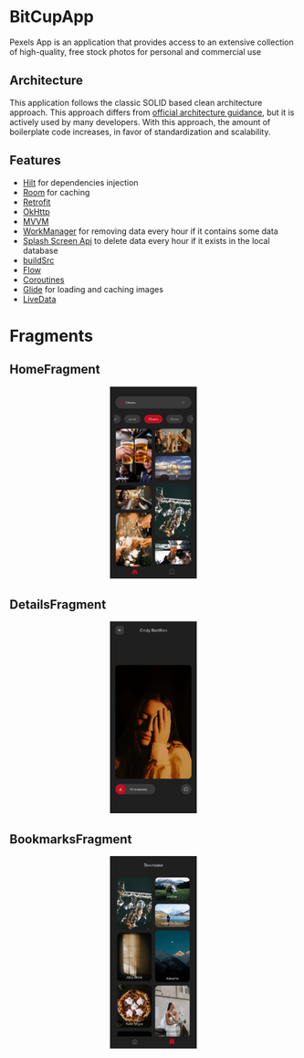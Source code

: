 # BitCupApp
Pexels App is an application that provides access to an extensive collection of high-quality, free stock photos for personal and commercial use

## Architecture
This application follows the classic SOLID based clean architecture approach. This approach differs from
[official architecture guidance](https://developer.android.com/topic/architecture), but it is actively used by many developers.
With this approach, the amount of boilerplate code increases, in favor of standardization and scalability.

## Features
- [Hilt](https://developer.android.com/training/dependency-injection/hilt-android) for dependencies injection
- [Room](https://developer.android.com/training/data-storage/room) for caching
- [Retrofit](https://square.github.io/retrofit/) 
- [OkHttp](https://square.github.io/okhttp/)
- [MVVM](https://ru.wikipedia.org/wiki/Model-View-ViewModel)
- [WorkManager](https://developer.android.com/topic/libraries/architecture/workmanager) for removing data every hour if it contains some data
- [Splash Screen Api](https://developer.android.com/develop/ui/views/launch/splash-screen) to delete data every hour if it exists in the local database
- [buildSrc](https://blogs.halodoc.io/streamline-android-app-dependencies-with-buildsrc/)
- [Flow](https://developer.android.com/kotlin/flow)
- [Coroutines](https://developer.android.com/kotlin/coroutines)
- [Glide](https://github.com/bumptech/glide) for loading and caching images
- [LiveData](https://developer.android.com/topic/libraries/architecture/livedata)

# Fragments

## **HomeFragment**

<p align="center">
<img  src="./images_readme/HomeFragment.jpg" width="30%">
</p>

## **DetailsFragment**

<p align="center">
<img  src="./images_readme/DetailsFragment.jpg" width="30%">
</p>

## **BookmarksFragment**

<p align="center">
<img  src="./images_readme/BookmarksFragment.jpg" width="30%">
</p>
